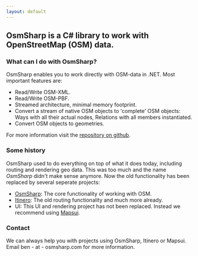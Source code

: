 ```yaml
---
layout: default
---
```


## OsmSharp is a C# library to work with OpenStreetMap (OSM) data.

### What can I do with OsmSharp?

OsmSharp enables you to work directly with OSM-data in .NET. Most important features are:

- Read/Write OSM-XML.
- Read/Write OSM-PBF.
- Streamed architecture, minimal memory footprint.
- Convert a stream of native OSM objects to 'complete' OSM objects: Ways with all their actual nodes, Relations with all members instantiated.
- Convert OSM objects to geometries.

For more information visit the [repository on github](https://github.com/OsmSharp/core). 

### Some history

OsmSharp used to do everything on top of what it does today, including routing and rendering geo data. This was too much and the name _OsmSharp_ didn't make sense anymore. Now the old functionality has been replaced by several seperate projects:

- [OsmSharp](https://github.com/OsmSharp/core): The core functionality of working with OSM.
- [Itinero](https://github.com/itinero/): The old routing functionality and much more already.
- UI: This UI and rendering project has not been replaced. Instead we recommend using [Mapsui](https://github.com/pauldendulk/Mapsui).

### Contact

We can always help you with projects using OsmSharp, Itinero or Mapsui. Email ben - at - osmsharp.com for more information.
